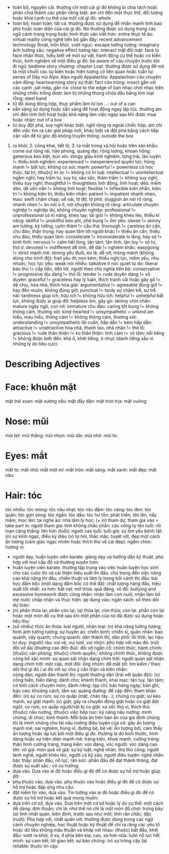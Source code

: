 * toàn bộ, nguyên cái. thường chỉ một cái gì đó không bị chia tách hoặc phân chia thành các phần riêng biệt. ám chỉ đến một thực thể, đối tượng hoặc khía cạnh cụ thể của một cái gì đó: whole
* toàn bộ, hoàn toàn, tất cả. thường được sử dụng để nhấn mạnh tính bao phủ hoặc toàn diện của cái gì đó. Nó thường được sử dụng trong các ngữ cảnh trang trọng hoặc hình thức văn viết hơn: entire
thực tế ảo: virtual reality
công nghệ tiến bộ gần đây: recent advancement technology
thoát, trốn khỏi, vượt ngục: escape
tưởng tượng: imaginary
ảnh hưởng xấu: negative effect
tương tác: interact
mặt đối mặt: face to face
nhận thức, hiểu biết về một sự vật, hành động cụ thể hoặc có kiến thức, kinh nghiệm về một điều gì đó: be aware of
câu chuyện trước khi đi ngủ: bedtime story
chương: chapter
Loạt. thường được sử dụng để mô tả một chuỗi các sự kiện hoặc hiện tượng có liên quan hoặc tuần tự:  series of
Dãy núi Alps: Alps
người Appalachia: Appalachian
câu chuyện cảm động: heartwarming story
sự thật: fact
côn trùng: insect
gần với các cạnh ,sát mép, gần rìa: close to the edge of
ban nhạc chơi nhạc trên những chiếc trống được làm từ những thùng chứa dầu bằng kim loại rỗng: steel band
* từ đồ dùng đóng hộp, thực phẩm làm từ lon ...: out of a can
* sẵn sàng sử dụng hoặc sẵn sàng để hoạt động ngay lập tức. thường ám chỉ đến tính linh hoạt hoặc khả năng làm việc ngay sau khi được mua hoặc nhận: out of a box
* tư duy đột phá, suy nghĩ khác biệt, nghĩ rộng ra ngoài chiếc hộp. ám chỉ đến việc tìm ra các giải pháp mới, khác biệt và đột phá bằng cách tiếp cận vấn đề từ góc độ không truyền thống: outside the box
1. ra khỏi; 2. công khai, tiết lộ; 3. ra mắt trong xã hội hoặc trên sân khấu: come out
rộng rãi, hào phóng, quảng đại; rộng lượng, khoan hồng: generous
keo kiệt, bủn xỉn: stingy
giàu kinh nghiệm, từng trải, lão luyện != thiếu kinh nghiệm: experienced != inexperienced
quyền lực; hùng mạnh != bất lực; không có sức mạnh: powerful != powerless
có học thức; tài trí; (thuộc) trí óc != không có trí tuệ: intellectual != unintellectual
ngẫm nghĩ, hay trầm tư, suy tư; sâu sắc, thâm trầm != không suy nghĩ, thiếu suy nghĩ: thoughtful != thoughtless
linh động, linh hoạt; dẻo, mềm dẻo, dễ uốn nắn != không linh hoạt: flexible != inflexible
kiên nhẫn, kiên trì != không kiên trì, thiếu kiên nhẫn: patient != impatient
nhanh nhẹn, mau: swift
chậm chạp; uể oải, lờ đờ, lờ phờ: sluggish
ăn nói rõ ràng, nhanh nhẹn != ăn nói ú ớ, nói chuyện không rõ ràng: articulate
chuyên nghiệp != nghiệp dư, không chuyên nghiệp: professional != unprofessional
có kĩ năng, khéo tay; tài giỏi != không khéo léo, thiếu kĩ năng: skillful != unskillful
béo phì, phệ bụng != ốm yếu: obese != skinny
am tường; kỹ lưỡng, uyên thâm != cẩu thả: thorough != careless
ân cần, chu đáo; thận trọng; hay quan tâm tới người khác != thiếu ân cần, thiếu chu đáo, thiếu quan tâm: considerate != inconsiderate
lo lắng; hay sợ != bình tĩnh: nervous != calm
hết lòng, tận tâm, tận tình, tận tuỵ != vô tư, thờ ơ: devoted != indifferent
dễ tính, dễ dãi != nghiêm khắc: easygoing != strict
mạnh mẽ: strong
yếu đuối, ẻo lả; dễ vỡ; mỏng mảnh (không dùng cho trình độ): frail
yếu ớt; non kém; thiếu nghị lực, mềm yếu, nhu nhược; học lực yếu: weak
nói nhiều: talkative
ít nói: quiet
tự do: liberal
bảo thủ != cấp tiến, tiến tới, người theo chủ nghĩa tiến bộ: conservative != progressive
dịu dàng != thô lỗ: tender != rude
duyên dáng != vô duyên: graceful != graceless
hay lý luận, thích tranh cãi hoặc gây gổ != dễ chịu, hòa nhã, thích hòa giải: argumentative != agreeable
đúng giờ != hay đến muộn, không đúng giờ: punctual != tardy
sự chậm trễ, sự trễ nãi: tardiness
giúp ích, hữu ích != không hữu ích: helpful != unhelpful
bất lực, không được ai giúp đỡ: helpless
ốm, gầy gò: skinny
chín chắn: mature
ngây ngô, con nít: immature
chu đáo: caring
tốt bụng != không thông cảm, thương xót: kind-hearted != unsympathetic = unkind
am hiểu, mau hiểu, thông cảm != không thông cảm, thương xót: understanding != unsympathetic
lôi cuốn, hấp dẫn != kém hấp dẫn: attractive != unattractive
hòa nhã, thanh tao, nhã nhặn != thô lỗ: gracious != rude
thân thiện != ko thân thiện: 
tình cảm != vô tâm: 
nổi tiếng != không được biết đến: 
khả ố, khét tiếng, ô nhục (danh tiếng xấu vì những lý do tiêu cực): 
# Describing Adjectives
# Face: khuôn mặt
mặt trái xoan: 
mặt xương xẩu: 
mặt đầy đặn: 
mặt tròn trịa: 
mặt vuông: 
# Nose: mũi
mũi tẹt: 
mũi thẳng: 
mũi nhọn: 
mũi dài: 
mũi nhỏ: 
mũi to: 
# Eyes: mắt
mắt to: 
mắt nhỏ: 
mắt một mí: 
mắt tròn: 
mắt sáng: 
mắt xanh: 
mắt đẹp: 
mắt nâu: 
# Hair: tóc
tóc nhiều: 
tóc mỏng: 
tóc nâu nhạt: 
tóc nâu đậm: 
tóc vàng: 
tóc đen: 
tóc quăn: 
tóc gợn sóng: 
tóc ngắn: 
tóc dầu: 
tóc hư tổn: 
phát triển, lớn lên, nẩy mầm, mọc lên: 
tai nghe ảo: 
nhà tâm lý học: 
(+ in) tham dự, tham gia vào = take part in: 
người tham gia: 
tính không chắc chắn: 
các công ty tên tuổi: 
rối loạn căng thẳng: 
lớn hơn (tuổi): 
người cao tuổi: 
tuổi già: 
sự ốm yếu bệnh tật: 
(n) sự kinh ngạc, điều kỳ diệu (v) tự hỏi, thắc mắc: 
tuyệt vời, đẹp một cách ấn tượng (cảm giác ngạc nhiên hoặc thích thú về cái đẹp): 
ngắm chim: 
hương vị: 
* người dạy, huấn luyện viên karate. giảng dạy và hướng dẫn kỹ thuật, phù hợp với mọi cấp độ và thường xuyên hơn: 
* huấn luyện viên karate. thường tập trung vào việc huấn luyện học sinh cho các cuộc thi và cải thiện hiệu suất thi đấu. chú trọng đến việc nâng cao khả năng thi đấu, chiến thuật và tâm lý trong bối cảnh thi đấu: 
bài học đấm bốc (một dạng đấm bốc có thể đá): 
chất lượng hàng đầu, hiệu suất tốt nhất: 
xa hơn: 
bắt nạt: 
mỡ thừa: 
quá đáng, vô độ: 
bullying and excessive homework
được công nhận: 
nhận làm con nuôi; nhận làm bố mẹ nuôi; chấp nhận và thực hiện: 
áp dụng vào: 
ngân sách: 
sổ theo dõi dự toán: 
* (n) phần thừa lại; phần còn lại; (a) thừa lại; còn thừa; còn lại. phần còn lại hoặc một món đồ cụ thể sau khi một phần của nó đã được sử dụng hoặc tiêu thụ: 
* (số nhiều) thức ăn thừa: 
loài người, nhân loại: 
(n) khả năng tưởng tượng; hình ảnh tưởng tượng; sự huyền ảo: 
chiến binh; chiến sĩ, quân nhân: 
bao quanh, vây quanh; chung quanh: 
dân thành thị, dân phố: 
lỗi thời; lạc hậu: 
tư duy: 
(người) râu: 
vui vẻ, vui tươi, vui nhộn: 
phù hợp với màu đỏ: 
(nữ) đôi vớ dài (thường cao đến đùi): 
đôi vớ ngắn cổ: 
chính thức; hành chính; (thuộc) văn phòng; (thuộc) chính quyền;: 
không chính thức, không được công bố xác minh: 
sự quan sát nhận dạng chim trời: 
người quan sát nhận dạng chim trời: 
một cặp, một đôi: 
ống nhòm: 
để mắt tới: 
tìm kiếm / theo dõi thứ gì đó / ai đó với sự chú ý cẩn thận và kiên nhẫn:  
công dân; người dân thành thị; người thường dân (trái với quân đội): 
(v) cống hiến, hiến dâng; dành cho; khánh thành, khai mạc: 
tận tụy, tận tâm; có tính cách chuyên môn; dành riêng: 
tạp chí; báo hàng ngày; bản ghi, báo cáo: 
khoảng cách, tầm xa; quãng đường: 
đề cập đến; tham khảo đến: 
(n) sự co rúm, sự co quắp (mặt, chân tây...); chứng co giật; sự kéo mạnh, sự giật mạnh: 
                (v) giật; gây ra chuyển động giật hoặc co giật đột ngột; co rúm, co quắp
người/vật bị co giật: 
xa xôi: 
thú vị, thích thú: 
(thuộc) nấu nướng, (thuộc) việc bếp núc: 
kỹ năng nấu nướng: 
minh chứng; di chúc; kinh thánh: 
Mỗi bữa ăn trên bàn ăn của gia đình chúng tôi là minh chứng cho tài nấu nướng điêu luyện của cô: 
gây ấn tượng mạnh mẽ; oai nghiêm, hùng vĩ, đường bệ, bệ vệ: 
Ấn tượng bởi, cảm thấy ấn tượng hoặc áp lực bởi một điều gì đó. thường là do kích thước, hình dáng hoặc sự hiện diện mạnh mẽ: 
tráng kiện, khoẻ mạnh, cường tráng: 
thân hình cường tráng, tráng kiện: 
vóc dáng, vóc người: 
vóc dáng cao lớn: 
vô giá: 
món quà vô giá: 
sự kỷ luật: 
nghệ nhân, thợ thủ công; người lành nghề, người khéo léo, người có kỹ xảo, người điêu luyện: 
nghệ nhân bậc thầy: 
phấn đấu, nỗ lục, rán sức: 
phấn đấu để đạt thành thông, đạt được sự xuất sắc.: 
có xu hướng: 
* dựa vào. Dựa vào ai đó hoặc điều gì đó để có được sự hỗ trợ hoặc giúp đỡ: 
* phụ thuộc vào, dựa vào. phụ thuộc vào hoặc điều gì đó để có được sự hỗ trợ hoặc đáp ứng nhu cầu: 
* đặt niềm tin vào, dựa vào. Tin tưởng vào ai đó hoặc điều gì đó để có được sự hỗ trợ hoặc kết quả mong muốn: 
* dựa trên cơ sở, dựa vào. Dựa trên một cơ sở hoặc lý do cụ thể: 
một cách dễ dàng: 
đơn thuần; chỉ là: 
như thể nó chỉ là một món đồ chơi: 
trưng bày: 
(a) tính nhất quán, kiên định, trước sau như một; tính rắn chắc; đặc (ruột): 
Phù hợp với, nhất quán với. thường được dùng trong các ngữ cảnh chuyên nghiệp, học thuật hoặc kỹ thuật để chỉ ra rằng các yếu tố hoặc dữ liệu không mâu thuẫn và khớp với nhau: 
(thuộc) bắt đầu, khởi đầu: 
vượt ra khỏi, ở xa, ở phía bên kia; cao, xa hơn nữa: 
luôn nỗ lực hết mình: 
sự cam kết; lời giao kết; sự bảo chứng: 
(n) sự trông cậy (a) reliable: thuộc tin cậy: 
